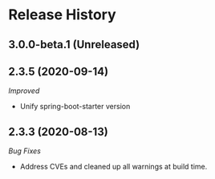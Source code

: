 # Release History

## 3.0.0-beta.1 (Unreleased)


## 2.3.5 (2020-09-14)
_Improved_
- Unify spring-boot-starter version

## 2.3.3 (2020-08-13)
_Bug Fixes_ 
- Address CVEs and cleaned up all warnings at build time. 
